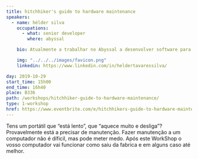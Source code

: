 ```yaml
---
title: hitchhiker's guide to hardware maintenance
speakers:
  - name: hélder silva
    occupations:
      - what: senior developer
        where: abyssal

    bio: Atualmente a trabalhar no Abyssal a desenvolver software para veículos subaquáticos conta com 10 anos de experiência na área engenharia de software. Com experiência em demasiadas linguagens de programação, pode dizer com confiança que as odeia a todas um pouco. Tem um problema grave com código repetido e adora fazer otimizações de código, às vezes bem inúteis. Tem também um especial apreço por hardware, principalmente por desmontar e voltar coisas que levam à questão "Hum, onde é que entrava este parafuso?"

    img: "../../../images/favicon.png"
    linkedin: https://www.linkedin.com/in/heldertavaressilva/

day: 2019-10-29
start_time: 15h00
end_time: 16h40
place: B336
path: /workshops/hitchhiker-guide-to-hardware-maintenance/
type: 1-workshop
href: https://www.eventbrite.com/e/hitchhikers-guide-to-hardware-maintenance-tickets-51765175032
---
```


Tens um portátil que “está lento”, que “aquece muito e desliga”? Provavelmente está a precisar de manutenção. Fazer manutenção a um computador não é díficil, mas pode meter medo. Após este WorkShop o vosso computador vai funcionar como saiu da fabrica e em alguns caso até melhor.

